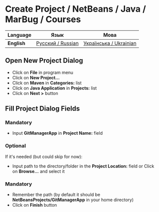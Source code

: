 # Create Project / NetBeans / Java / MarBug / Courses

| Language | Язык | Мова |
| -------- | ---- | ---- |
| **English** | [Русский / Russian](README.ru.md) | [Українська / Ukrainian](README.uk.md) |

## Open New Project Dialog ##

* Click on **File** in program menu
* Click on **New Project...**
* Click on **Maven** in **Categories:** list
* Click on **Java Application** in **Projects:** list
* Click on **Next >** button

## Fill Project Dialog Fields ##

### Mandatory ###

* Input **GitManagerApp** in **Project Name:** field

### Optional ###

If it's needed (but could skip for now):

* Input path to the directory/folder in the **Project Location:** field or Click on **Browse...** and select it

### Mandatory ###

* Remember the path (by default it should be **NetBeansProjects/GitManagerApp** in your home directory)
* Click on **Finish** button
